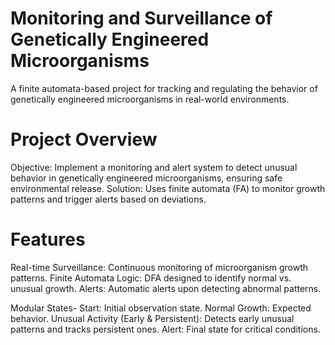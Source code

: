 # Monitoring and Surveillance of Genetically Engineered Microorganisms
A finite automata-based project for tracking and regulating the behavior of genetically engineered microorganisms in real-world environments.

# Project Overview
Objective: Implement a monitoring and alert system to detect unusual behavior in genetically engineered microorganisms, ensuring safe environmental release.
Solution: Uses finite automata (FA) to monitor growth patterns and trigger alerts based on deviations.

# Features
Real-time Surveillance: Continuous monitoring of microorganism growth patterns.
Finite Automata Logic: DFA designed to identify normal vs. unusual growth.
Alerts: Automatic alerts upon detecting abnormal patterns.

Modular States-
Start: Initial observation state.
Normal Growth: Expected behavior.
Unusual Activity (Early & Persistent): Detects early unusual patterns and tracks persistent ones.
Alert: Final state for critical conditions.
